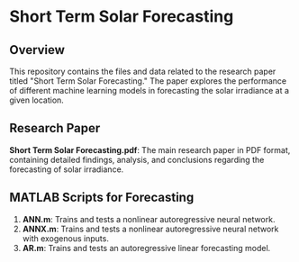 # Short Term Solar Forecasting

## Overview
This repository contains the files and data related to the research paper titled "Short Term Solar Forecasting." The paper explores the performance of different machine learning models in forecasting the solar irradiance at a given location.

## Research Paper
**Short Term Solar Forecasting.pdf**: The main research paper in PDF format, containing detailed findings, analysis, and conclusions regarding the forecasting of solar irradiance.

## MATLAB Scripts for Forecasting
1. **ANN.m**: Trains and tests a nonlinear autoregressive neural network.
2. **ANNX.m**: Trains and tests a nonlinear autoregressive neural network with exogenous inputs.
3. **AR.m**: Trains and tests an autoregressive linear forecasting model.
